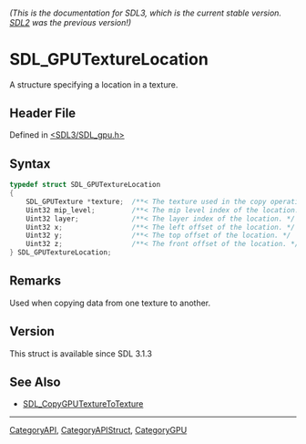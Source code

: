 ###### (This is the documentation for SDL3, which is the current stable version. [SDL2](https://wiki.libsdl.org/SDL2/) was the previous version!)
# SDL_GPUTextureLocation

A structure specifying a location in a texture.

## Header File

Defined in [<SDL3/SDL_gpu.h>](https://github.com/libsdl-org/SDL/blob/main/include/SDL3/SDL_gpu.h)

## Syntax

```c
typedef struct SDL_GPUTextureLocation
{
    SDL_GPUTexture *texture;  /**< The texture used in the copy operation. */
    Uint32 mip_level;         /**< The mip level index of the location. */
    Uint32 layer;             /**< The layer index of the location. */
    Uint32 x;                 /**< The left offset of the location. */
    Uint32 y;                 /**< The top offset of the location. */
    Uint32 z;                 /**< The front offset of the location. */
} SDL_GPUTextureLocation;
```

## Remarks

Used when copying data from one texture to another.

## Version

This struct is available since SDL 3.1.3

## See Also

- [SDL_CopyGPUTextureToTexture](SDL_CopyGPUTextureToTexture)

----
[CategoryAPI](CategoryAPI), [CategoryAPIStruct](CategoryAPIStruct), [CategoryGPU](CategoryGPU)

